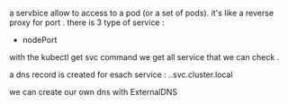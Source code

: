 a servbice allow to access to a pod (or a set of pods).
it's like a reverse proxy for port .
there is 3 type of service :

-   nodePort

with the kubectl get svc command we get all service that we can check .


a dns record is created for esach service : <service-name>.<namespace-name>.svc.cluster.local

we can create our own dns with ExternalDNS